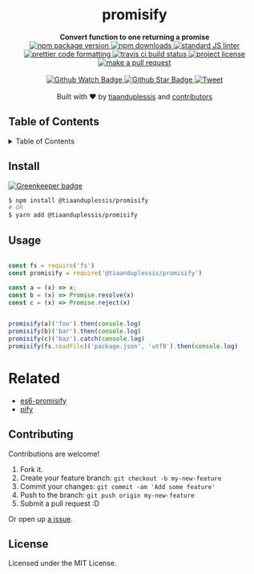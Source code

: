 
<h1 align="center">promisify</h1>
<div align="center">
  <strong>Convert function to one returning a promise</strong>
</div>
<div align="center">
  <a href="https://npmjs.org/package/@tiaanduplessis/promisify">
    <img src="https://img.shields.io/npm/v/@tiaanduplessis/promisify.svg?style=flat-square" alt="npm package version" />
  </a>
  <a href="https://npmjs.org/package/@tiaanduplessis/promisify">
  <img src="https://img.shields.io/npm/dm/@tiaanduplessis/promisify.svg?style=flat-square" alt="npm downloads" />
  </a>
  <a href="https://github.com/feross/standard">
    <img src="https://img.shields.io/badge/code%20style-standard-brightgreen.svg?style=flat-square" alt="standard JS linter" />
  </a>
  <a href="https://github.com/prettier/prettier">
    <img src="https://img.shields.io/badge/styled_with-prettier-ff69b4.svg?style=flat-square" alt="prettier code formatting" />
  </a>
  <a href="https://travis-ci.org/tiaanduplessis/promisify">
    <img src="https://img.shields.io/travis/tiaanduplessis/promisify.svg?style=flat-square" alt="travis ci build status" />
  </a>
  <a href="https://github.com/tiaanduplessis/promisify/blob/master/LICENSE">
    <img src="https://img.shields.io/npm/l/@tiaanduplessis/promisify.svg?style=flat-square" alt="project license" />
  </a>
  <a href="http://makeapullrequest.com">
    <img src="https://img.shields.io/badge/PRs-welcome-brightgreen.svg?style=flat-square" alt="make a pull request" />
  </a>
</div>
<br>
<div align="center">
  <a href="https://github.com/tiaanduplessis/promisify/watchers">
    <img src="https://img.shields.io/github/watchers/tiaanduplessis/promisify.svg?style=social" alt="Github Watch Badge" />
  </a>
  <a href="https://github.com/tiaanduplessis/promisify/stargazers">
    <img src="https://img.shields.io/github/stars/tiaanduplessis/promisify.svg?style=social" alt="Github Star Badge" />
  </a>
  <a href="https://twitter.com/intent/tweet?text=Check%20out%20promisify!%20https://github.com/tiaanduplessis/promisify%20%F0%9F%91%8D">
    <img src="https://img.shields.io/twitter/url/https/github.com/tiaanduplessis/promisify.svg?style=social" alt="Tweet" />
  </a>
</div>
<br>
<div align="center">
  Built with ❤︎ by <a href="https://github.com/tiaanduplessis">tiaanduplessis</a> and <a href="https://github.com/tiaanduplessis/promisify/contributors">contributors</a>
</div>

<h2>Table of Contents</h2>
<details>
  <summary>Table of Contents</summary>
  <li><a href="#install">Install</a></li>
  <li><a href="#usage">Usage</a></li>
  <li><a href="#related">Related</a></li>
  <li><a href="#contribute">Contribute</a></li>
  <li><a href="#license">License</a></li>
</details>

## Install

[![Greenkeeper badge](https://badges.greenkeeper.io/tiaanduplessis/promisify.svg)](https://greenkeeper.io/)

```sh
$ npm install @tiaanduplessis/promisify
# OR
$ yarn add @tiaanduplessis/promisify
```

## Usage

```js

const fs = require('fs')
const promisify = require('@tiaanduplessis/promisify')

const a = (x) => x;
const b = (x) => Promise.resolve(x)
const c = (x) => Promise.reject(x)


promisify(a)('foo').then(console.log)
promisify(b)('bar').then(console.log)
promisify(c)('baz').catch(console.log)
promisify(fs.readFile)('package.json', 'utf8').then(console.log)

```

# Related

- [es6-promisify](https://github.com/digitaldesignlabs/es6-promisify)
- [pify](https://github.com/sindresorhus/pify)

## Contributing

Contributions are welcome!

1. Fork it.
2. Create your feature branch: `git checkout -b my-new-feature`
3. Commit your changes: `git commit -am 'Add some feature'`
4. Push to the branch: `git push origin my-new-feature`
5. Submit a pull request :D

Or open up [a issue](https://github.com/tiaanduplessis/promisify/issues).

## License

Licensed under the MIT License.
